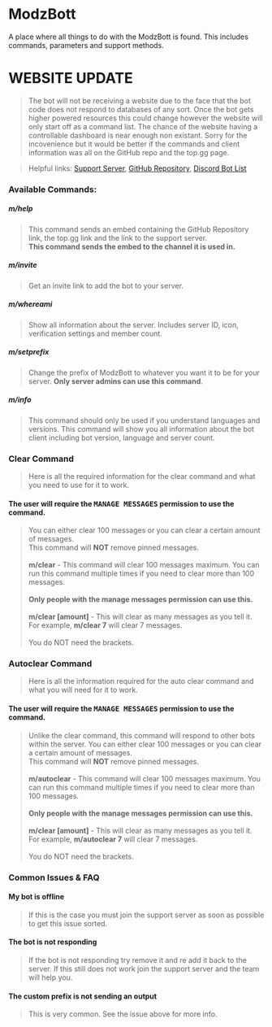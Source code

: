 # ModzBott
A place where all things to do with the ModzBott is found. This includes commands, parameters and support methods.

# WEBSITE UPDATE
>The bot will not be receiving a website due to the face that the bot code does not respond to databases of any sort. Once the bot gets higher powered resources this could change however the website will only start off as a command list. The chance of the website having a controllable dashboard is near enough non existant. Sorry for the incovenience but it would be better if the commands and client information was all on the GitHub repo and the top.gg page.

>Helpful links: [Support Server](https://discord.gg/z3nPpQM), [GitHub Repository](https://github.com/MindOfModz/ModzBott), [Discord Bot List](https://top.gg/bot/774714577732239421)

### Available Commands:
##### m/help
>This command sends an embed containing the GitHub Repository link, the top.gg link and the link to the support server.      
> **This command sends the embed to the channel it is used in.**
##### m/invite
>Get an invite link to add the bot to your server.        
##### m/whereami
>Show all information about the server. Includes server ID, icon, verification settings and member count.
##### m/setprefix
>Change the prefix of ModzBott to whatever you want it to be for your server. 
>**Only server admins can use this command**.
##### m/info
>This command should only be used if you understand languages and versions.
>This command will show you all information about the bot client including bot version, language and server count.



### Clear Command
>Here is all the required information for the clear command and what you need to use for it to work.

#### The user will require the <samp>MANAGE MESSAGES</samp> permission to use the command.
>You can either clear 100 messages or you can clear a certain amount of messages.<br>This command will **NOT** remove pinned messages.<br><br>**m/clear** - This command will clear 100 messages maximum. You can run this command multiple times if you need to clear more than 100 messages.<br><br>**Only people with the manage messages permission can use this.**<br><br>**m/clear [amount]** - This will clear as many messages as you tell it.<br>For example, **m/clear 7** will clear 7 messages.<br><br>You do NOT need the brackets.

### Autoclear Command
>Here is all the information required for the auto clear command and what you will need for it to work.

#### The user will require the <samp>MANAGE MESSAGES</samp> permission to use the command.
>Unlike the clear command, this command will respond to other bots within the server.
>You can either clear 100 messages or you can clear a certain amount of messages.<br>This command will **NOT** remove pinned messages.<br><br>**m/autoclear** - This command will clear 100 messages maximum. You can run this command multiple times if you need to clear more than 100 messages.<br><br>**Only people with the manage messages permission can use this.**<br><br>**m/clear [amount]** - This will clear as many messages as you tell it.<br>For example, **m/autoclear 7** will clear 7 messages.<br><br>You do NOT need the brackets.

### Common Issues & FAQ
#### My bot is offline
>If this is the case you must join the support server as soon as possible to get this issue sorted.
#### The bot is not responding
>If the bot is not responding try remove it and re add it back to the server. If this still does not work join the support server and the team will help you.
#### The custom prefix is not sending an output
>This is very common. See the issue above for more info.
